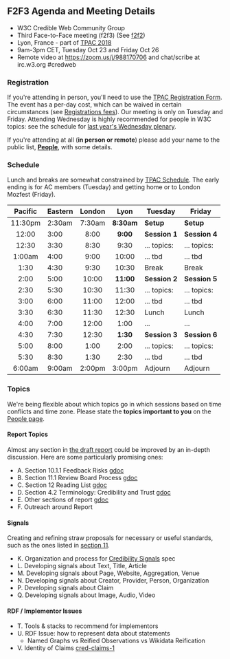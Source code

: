 
## F2F3 Agenda and Meeting Details

* W3C Credible Web Community Group
* Third Face-to-Face meeting (f2f3)  (See [f2f2](f2f2))
* Lyon, France - part of [TPAC 2018](https://www.w3.org/2018/10/TPAC/)
* 9am-3pm CET, Tuesday Oct 23 and Friday Oct 26
* Remote video at <https://zoom.us/j/988170706> and chat/scribe at irc.w3.org #credweb

### Registration

If you're attending in person, you'll need to use the [TPAC Registration Form](https://www.w3.org/2002/09/wbs/35125/TPAC2018/).
The event has a per-day cost, which can be waived in certain
circumstances (see [Registrations fees](https://www.w3.org/2018/10/TPAC/#registration)).  Our meeting
is only on Tuesday and Friday.  Attending Wednesday is highly recommended for people in W3C topics: see the schedule for [last year's Wednesday plenary](https://www.w3.org/wiki/TPAC/2017).

If you're attending at all (**in person or remote**) please add your name to the public list, **[People](https://www.w3.org/community/credibility/wiki/F2F3_People)**, with some details.

### Schedule

Lunch and breaks are somewhat constrained by [TPAC Schedule](https://www.w3.org/2018/10/TPAC/schedule.html). The early ending is for AC members (Tuesday) and getting home or to London Mozfest (Friday).

| Pacific | Eastern | London |    Lyon    | Tuesday       | Friday        |
|:-------:|---------|:------:|:----------:|---------------|---------------|
| 11:30pm | 2:30am  | 7:30am | **8:30am** | **Setup**     | **Setup**     |
|  12:00  | 3:00    |  8:00  |  **9:00**  | **Session 1** | **Session 4** |
|  12:30  | 3:30    |  8:30  |    9:30    | ... topics:   | ... topics:   |
|  1:00am | 4:00    |  9:00  |    10:00   | ... tbd       | ...  tbd      |
|   1:30  | 4:30    |  9:30  |    10:30   | Break         | Break         |
|   2:00  | 5:00    |  10:00 |  **11:00** | **Session 2** | **Session 5** |
|   2:30  | 5:30    |  10:30 |    11:30   | ... topics:   | ... topics:   |
|   3:00  | 6:00    |  11:00 |    12:00   | ... tbd       | ...  tbd      |
|   3:30  | 6:30    |  11:30 |    12:30   | Lunch         | Lunch         |
|   4:00  | 7:00    |  12:00 |    1:00    | ...           | ...           |
|   4:30  | 7:30    |  12:30 |  **1:30**  | **Session 3** | **Session 6** |
|   5:00  | 8:00    |  1:00  |    2:00    | ... topics:   | ... topics:   |
|   5:30  | 8:30    |  1:30  |    2:30    | ... tbd       | ...  tbd      |
|  6:00am | 9:00am  | 2:00pm |   3:00pm   | Adjourn       | Adjourn       |


### Topics

We're being flexible about which topics go in which sessions based on
time conflicts and time zone.  Please state the **topics important to
you** on the [People
page](https://www.w3.org/community/credibility/wiki/F2F3_People).

#### Report Topics

Almost any section in [the draft report](/report/) could be improved
by an in-depth discussion.  Here are some particularly promising ones:
  
* A.  Section 10.1.1 Feedback Risks [gdoc](https://docs.google.com/document/d/1WWYQ33Y9ENcueiFnrb3hJzD2rxKCRw9ok8T3PrDLOB8/edit#heading=h.5oo0uh1re91c)
* B.  Section 11.1 Review Board Process [gdoc](https://docs.google.com/document/d/1WWYQ33Y9ENcueiFnrb3hJzD2rxKCRw9ok8T3PrDLOB8/edit#heading=h.vcnrv18hbkbk)
* C.  Section 12 Reading List [gdoc](https://docs.google.com/document/d/1WWYQ33Y9ENcueiFnrb3hJzD2rxKCRw9ok8T3PrDLOB8/edit#heading=h.shpmj951vkgb)
* D.  Section 4.2 Terminology: Credibility and Trust [gdoc](https://docs.google.com/document/d/1WWYQ33Y9ENcueiFnrb3hJzD2rxKCRw9ok8T3PrDLOB8/edit#heading=h.k3a5bxg8k9ru)
* E.  Other sections of report [gdoc](https://docs.google.com/document/d/1WWYQ33Y9ENcueiFnrb3hJzD2rxKCRw9ok8T3PrDLOB8/)
* F.  Outreach around Report

#### Signals

Creating and refining straw proposals for necessary or useful
standards, such as the ones listed in
[section 11](https://credweb.org/report/20181011#h.wpcxeg3cugmx).

* K.  Organization and process for [Credibility Signals](/signals/) spec
* L.  Developing signals about Text, Title, Article
* M.  Developing signals about Page, Website, Aggregation, Venue
* N.  Developing signals about Creator, Provider, Person, Organization
* P.  Developing signals about Claim
* Q.  Developing signals about Image, Audio, Video

#### RDF / Implementor Issues

* T.  Tools & stacks to recommend for implementors
* U.  RDF Issue: how to represent data about statements
    * Named Graphs vs Reified Observations vs Wikidata Reification
* V.  Identity of Claims [cred-claims-1](https://github.com/w3c/cred-claims/issues/1)
